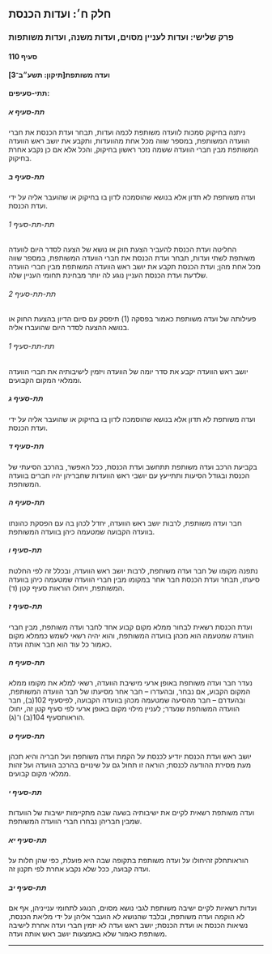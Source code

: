 ## חלק ח׳: ועדות הכנסת

### פרק שלישי: ועדות לעניין מסוים, ועדות משנה, ועדות משותפות

#### סעיף 110

**ועדה משותפת[תיקון: תשע״ב־3]**



#### תתי-סעיפים:

##### תת-סעיף א

ניתנה 
בחיקוק סמכות לוועדה משותפת לכמה ועדות, תבחר ועדת הכנסת את חברי הוועדה 
המשותפת, במספר שווה מכל אחת מהוועדות, ותקבע את יושב ראש הוועדה המשותפת 
מבין חברי הוועדה ששמה נזכר ראשון בחיקוק, והכל אלא אם כן נקבע אחרת 
בחיקוק.

##### תת-סעיף ב

ועדה משותפת לא תדון אלא בנושא שהוסמכה לדון בו בחיקוק או שהועבר אליה על ידי ועדת הכנסת.

###### תת-תת-סעיף 1

החליטה ועדת הכנסת להעביר הצעת חוק או נושא של הצעה לסדר היום לוועדה 
משותפת לשתי ועדות, תבחר ועדת הכנסת את חברי הוועדה המשותפת, במספר שווה 
מכל אחת מהן; ועדת הכנסת תקבע את יושב ראש הוועדה המשותפת מבין חברי הוועדה
 שלדעת ועדת הכנסת העניין נוגע לה יותר מבחינת תחומי העניין שלה.

###### תת-תת-סעיף 2

פעילותה של ועדה משותפת כאמור בפסקה (1) תיפסק עם סיום הדיון בהצעת החוק או בנושא ההצעה לסדר היום שהועברו אליה.

###### תת-תת-סעיף 1

יושב ראש הוועדה יקבע את סדר יומה של הוועדה ויזמין לישיבותיה את חברי הוועדה וממלאי המקום הקבועים.

##### תת-סעיף ג

ועדה משותפת לא תדון אלא בנושא שהוסמכה לדון בו בחיקוק או שהועבר אליה על ידי ועדת הכנסת.

##### תת-סעיף ד

בקביעת 
הרכב ועדה משותפת תתחשב ועדת הכנסת, ככל האפשר, בהרכב הסיעתי של הכנסת 
ובגודל הסיעות ותתייעץ עם יושבי ראש הוועדות שחבריהן יהיו חברים בוועדה 
המשותפת.

##### תת-סעיף ה

חבר ועדה משותפת, לרבות יושב ראש הוועדה, יחדל לכהן בה עם הפסקת כהונתו בוועדה הקבועה שמטעמה כיהן בוועדה המשותפת.

##### תת-סעיף ו

נתפנה 
מקומו של חבר ועדה משותפת, לרבות יושב ראש הוועדה, ובכלל זה לפי החלטת 
סיעתו, תבחר ועדת הכנסת חבר אחר במקומו מבין חברי הוועדה שמטעמה כיהן 
בוועדה המשותפת, ויחולו הוראות סעיף קטן (ד).

##### תת-סעיף ז

ועדת הכנסת
 רשאית לבחור ממלא מקום קבוע אחד לחבר ועדה משותפת, מבין חברי הוועדה 
שמטעמה הוא מכהן בוועדה המשותפת, והוא יהיה רשאי לשמש כממלא מקום כאמור כל 
עוד הוא חבר אותה ועדה.

##### תת-סעיף ח

נעדר חבר 
ועדה משותפת באופן ארעי מישיבת הוועדה, רשאי למלא את מקומו ממלא המקום 
הקבוע, אם נבחר, ובהעדרו – חבר אחר מסיעתו של חבר הוועדה המשותפת, ובהעדרם –
 חבר מהסיעה שמטעמה מכהן בוועדה הקבועה, לפיסעיף 102(ב), חבר הוועדה המשותפת שנעדר; לעניין מילוי מקום באופן ארעי לפי סעיף קטן זה, יחולו הוראותסעיף 104(ב) ו־(ג).

##### תת-סעיף ט

יושב ראש 
ועדת הכנסת יודיע לכנסת על הקמת ועדה משותפת ועל חבריה והיא תכהן מעת מסירת
 ההודעה לכנסת; הוראה זו תחול גם על שינויים בהרכב הוועדה ועל זהות ממלאי 
מקום קבועים.

##### תת-סעיף י

ועדה משותפת רשאית לקיים את ישיבותיה בשעה שבה מתקיימות ישיבות של הוועדות שמבין חבריהן נבחרו חברי הוועדה המשותפת.

##### תת-סעיף יא

הוראותחלק זהיחולו על ועדה משותפת בתקופה שבה היא פועלת, כפי שהן חלות על ועדה קבועה, ככל שלא נקבע אחרת לפי תקנון זה.

##### תת-סעיף יב

ועדות 
רשאיות לקיים ישיבה משותפת לגבי נושא מסוים, הנוגע לתחומי ענייניהן, אף אם 
לא הוקמה ועדה משותפת, ובלבד שהנושא לא הועבר אליהן על ידי מליאת הכנסת, 
נשיאות הכנסת או ועדת הכנסת; יושב ראש ועדה לא יזמין חברי ועדה אחרת לישיבה
 משותפת כאמור שלא באמצעות יושב ראש אותה ועדה.

----

